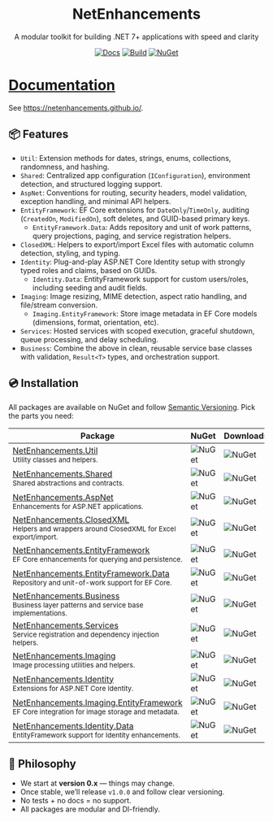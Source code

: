 <div align="center">

# NetEnhancements  
A modular toolkit for building .NET 7+ applications with speed and clarity

[![Docs](https://img.shields.io/badge/docs-netenhancements.github.io-blue)](https://netenhancements.github.io/)
[![Build](https://img.shields.io/github/actions/workflow/status/NetEnhancements/NetEnhancements/Continuous-Integration.yml?branch=main)](https://github.com/NetEnhancements/NetEnhancements/actions)
[![NuGet](https://img.shields.io/nuget/v/NetEnhancements.Shared.svg)](https://www.nuget.org/packages/NetEnhancements.Shared/)

</div>

# [Documentation](https://netenhancements.github.io/)
See https://netenhancements.github.io/.


## 📦 Features

- `Util`: Extension methods for dates, strings, enums, collections, randomness, and hashing.  
- `Shared`: Centralized app configuration (`IConfiguration`), environment detection, and structured logging support.
- `AspNet`: Conventions for routing, security headers, model validation, exception handling, and minimal API helpers.
- `EntityFramework`: EF Core extensions for `DateOnly`/`TimeOnly`, auditing (`CreatedOn`, `ModifiedOn`), soft deletes, and GUID-based primary keys.
  - `EntityFramework.Data`: Adds repository and unit of work patterns, query projections, paging, and service registration helpers.
- `ClosedXML`: Helpers to export/import Excel files with automatic column detection, styling, and typing.
- `Identity`: Plug-and-play ASP.NET Core Identity setup with strongly typed roles and claims, based on GUIDs.
  - `Identity.Data`: EntityFramework support for custom users/roles, including seeding and audit fields.
- `Imaging`: Image resizing, MIME detection, aspect ratio handling, and file/stream conversion.
  - `Imaging.EntityFramework`: Store image metadata in EF Core models (dimensions, format, orientation, etc).
- `Services`: Hosted services with scoped execution, graceful shutdown, queue processing, and delay scheduling.
- `Business`: Combine the above in clean, reusable service base classes with validation, `Result<T>` types, and orchestration support.




## 💿 Installation

All packages are available on NuGet and follow [Semantic Versioning](https://semver.org/). Pick the parts you need:


| Package | NuGet | Downloads |
| ------- | ----- | --------- |
| [NetEnhancements.Util](https://www.nuget.org/packages/NetEnhancements.Util/)<br><small>Utility classes and helpers.</small> | ![NuGet](https://img.shields.io/nuget/v/NetEnhancements.Util.svg) | ![NuGet](https://img.shields.io/nuget/dt/NetEnhancements.Util.svg) |
| [NetEnhancements.Shared](https://www.nuget.org/packages/NetEnhancements.Shared/)<br><small>Shared abstractions and contracts.</small> | ![NuGet](https://img.shields.io/nuget/v/NetEnhancements.Shared.svg) | ![NuGet](https://img.shields.io/nuget/dt/NetEnhancements.Shared.svg) |
| [NetEnhancements.AspNet](https://www.nuget.org/packages/NetEnhancements.AspNet/)<br><small>Enhancements for ASP.NET applications.</small> | ![NuGet](https://img.shields.io/nuget/v/NetEnhancements.AspNet.svg) | ![NuGet](https://img.shields.io/nuget/dt/NetEnhancements.AspNet.svg) |
| [NetEnhancements.ClosedXML](https://www.nuget.org/packages/NetEnhancements.ClosedXML/)<br><small>Helpers and wrappers around ClosedXML for Excel export/import.</small> | ![NuGet](https://img.shields.io/nuget/v/NetEnhancements.ClosedXML.svg) | ![NuGet](https://img.shields.io/nuget/dt/NetEnhancements.ClosedXML.svg) |
| [NetEnhancements.EntityFramework](https://www.nuget.org/packages/NetEnhancements.EntityFramework/)<br><small>EF Core enhancements for querying and persistence.</small> | ![NuGet](https://img.shields.io/nuget/v/NetEnhancements.EntityFramework.svg) | ![NuGet](https://img.shields.io/nuget/dt/NetEnhancements.EntityFramework.svg) |
| [NetEnhancements.EntityFramework.Data](https://www.nuget.org/packages/NetEnhancements.EntityFramework.Data/)<br><small>Repository and unit-of-work support for EF Core.</small> | ![NuGet](https://img.shields.io/nuget/v/NetEnhancements.EntityFramework.Data.svg) | ![NuGet](https://img.shields.io/nuget/dt/NetEnhancements.EntityFramework.Data.svg) |
| [NetEnhancements.Business](https://www.nuget.org/packages/NetEnhancements.Business/)<br><small>Business layer patterns and service base implementations.</small> | ![NuGet](https://img.shields.io/nuget/v/NetEnhancements.Business.svg) | ![NuGet](https://img.shields.io/nuget/dt/NetEnhancements.Business.svg) |
| [NetEnhancements.Services](https://www.nuget.org/packages/NetEnhancements.Services/)<br><small>Service registration and dependency injection helpers.</small> | ![NuGet](https://img.shields.io/nuget/v/NetEnhancements.Services.svg) | ![NuGet](https://img.shields.io/nuget/dt/NetEnhancements.Services.svg) |
| [NetEnhancements.Imaging](https://www.nuget.org/packages/NetEnhancements.Imaging/)<br><small>Image processing utilities and helpers.</small> | ![NuGet](https://img.shields.io/nuget/v/NetEnhancements.Imaging.svg) | ![NuGet](https://img.shields.io/nuget/dt/NetEnhancements.Imaging.svg) |
| [NetEnhancements.Identity](https://www.nuget.org/packages/NetEnhancements.Identity/)<br><small>Extensions for ASP.NET Core Identity.</small> | ![NuGet](https://img.shields.io/nuget/v/NetEnhancements.Identity.svg) | ![NuGet](https://img.shields.io/nuget/dt/NetEnhancements.Identity.svg) |
| [NetEnhancements.Imaging.EntityFramework](https://www.nuget.org/packages/NetEnhancements.Imaging.EntityFramework/)<br><small>EF Core integration for image storage and metadata.</small> | ![NuGet](https://img.shields.io/nuget/v/NetEnhancements.Imaging.EntityFramework.svg) | ![NuGet](https://img.shields.io/nuget/dt/NetEnhancements.Imaging.EntityFramework.svg) |
| [NetEnhancements.Identity.Data](https://www.nuget.org/packages/NetEnhancements.Identity.Data/)<br><small>EntityFramework support for Identity enhancements.</small> | ![NuGet](https://img.shields.io/nuget/v/NetEnhancements.Identity.Data.svg) | ![NuGet](https://img.shields.io/nuget/dt/NetEnhancements.Identity.Data.svg) |



## 🧭 Philosophy

- We start at **version 0.x** — things may change.
- Once stable, we’ll release `v1.0.0` and follow clear versioning.
- No tests + no docs = no support.
- All packages are modular and DI-friendly.
